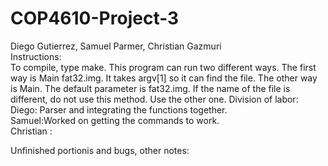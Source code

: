 # COP4610-Project-3
Diego Gutierrez, Samuel Parmer, Christian Gazmuri <br/>
Instructions:<br/>
To compile, type make. This program can run two different ways. The first way is Main fat32.img. It takes argv[1] so it can find the file. The other way is Main. The default parameter is fat32.img. If the name of the file is different, do not use this method. Use the other one.
Division of labor:<br/>
Diego: Parser and integrating the functions together.<br/>
Samuel:Worked on getting the commands to work.<br/>
Christian :  <br/>

Unfinished portionis and bugs, other notes:


<br/>
